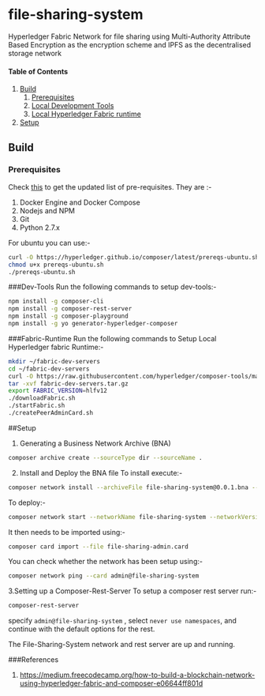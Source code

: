 # file-sharing-system

Hyperledger Fabric Network for file sharing using Multi-Authority Attribute Based Encryption as the encryption scheme  and IPFS as the decentralised storage network

#### Table of Contents

1. [Build](#build)
   1. [Prerequisites](#prerequisites)
   2. [Local Development Tools](#dev-Tools)
   3. [Local Hyperledger Fabric runtime](#fabric-Runtime)
2. [Setup](#setup)
## Build
### Prerequisites
Check [this](https://hyperledger.github.io/composer/latest/installing/installing-prereqs.html) to get the updated list of pre-requisites. They are :-
1. Docker Engine and Docker Compose
2. Nodejs and NPM
3. Git
4. Python 2.7.x

For ubuntu  you can use:-
```bash
curl -O https://hyperledger.github.io/composer/latest/prereqs-ubuntu.sh
chmod u+x prereqs-ubuntu.sh
./prereqs-ubuntu.sh
```
###Dev-Tools
Run the following commands to setup dev-tools:-
```bash
npm install -g composer-cli
npm install -g composer-rest-server
npm install -g composer-playground
npm install -g yo generator-hyperledger-composer
```
###Fabric-Runtime
Run the following commands to Setup Local Hyperledger fabric Runtime:-
```bash
mkdir ~/fabric-dev-servers
cd ~/fabric-dev-servers
curl -O https://raw.githubusercontent.com/hyperledger/composer-tools/master/packages/fabric-dev-servers/fabric-dev-servers.tar.gz
tar -xvf fabric-dev-servers.tar.gz
export FABRIC_VERSION=hlfv12
./downloadFabric.sh
./startFabric.sh
./createPeerAdminCard.sh
```
##Setup
1. Generating a Business Network Archive (BNA)
```bash
composer archive create --sourceType dir --sourceName .
``` 
2. Install and Deploy the BNA file
To install execute:- 
```bash
composer network install --archiveFile file-sharing-system@0.0.1.bna --card PeerAdmin@hlfv1
```
To deploy:-
```bash
composer network start --networkName file-sharing-system --networkVersion 0.0.1 --networkAdmin admin --networkAdminEnrollSecret adminpw --card PeerAdmin@hlfv1 --file file-sharing-admin.card
```
It then needs to be imported using:-
```bash
composer card import --file file-sharing-admin.card
```
You can check whether the network has been setup using:-
```bash
composer network ping --card admin@file-sharing-system
```

3.Setting up a Composer-Rest-Server
To setup a composer rest server run:-
```bash
composer-rest-server
``` 
specify ``admin@file-sharing-system`` , select ``never use namespaces``, and continue with the default options for the rest.

The File-Sharing-System network and rest server are up and running.

###References
1. https://medium.freecodecamp.org/how-to-build-a-blockchain-network-using-hyperledger-fabric-and-composer-e06644ff801d
